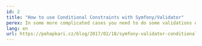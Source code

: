 ```yaml
---
id: 2
title: "How to use Conditional Constraints with Symfony/Validator"
perex: In some more complicated cases you need to do some validations only if some condition is met. This article covers the tricks you should use including a new feature in Symfony 3.2.
lang: en
url: https://pehapkari.cz/blog/2017/02/18/symfony-validator-conditional-constraints/
---
```

